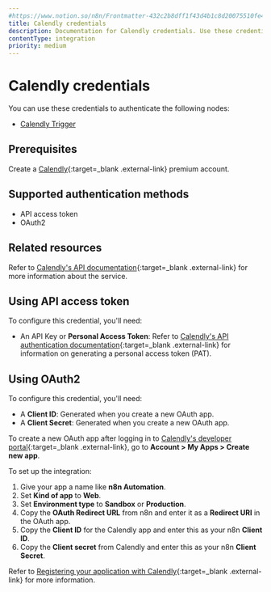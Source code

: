 ```yaml
---
#https://www.notion.so/n8n/Frontmatter-432c2b8dff1f43d4b1c8d20075510fe4
title: Calendly credentials
description: Documentation for Calendly credentials. Use these credentials to authenticate Calendly in n8n, a workflow automation platform.
contentType: integration
priority: medium
---
```


# Calendly credentials

You can use these credentials to authenticate the following nodes:

- [Calendly Trigger](/integrations/builtin/trigger-nodes/n8n-nodes-base.calendlytrigger/)

## Prerequisites

Create a [Calendly](https://www.calendly.com/){:target=_blank .external-link} premium account.

## Supported authentication methods

- API access token
- OAuth2

## Related resources

Refer to [Calendly's API documentation](https://developer.calendly.com/getting-started){:target=_blank .external-link} for more information about the service.

## Using API access token

To configure this credential, you'll need:

- An API Key or **Personal Access Token**: Refer to [Calendly's API authentication documentation](https://developer.calendly.com/how-to-authenticate-with-personal-access-tokens){:target=_blank .external-link} for information on generating a personal access token (PAT).


## Using OAuth2

To configure this credential, you'll need:

- A **Client ID**: Generated when you create a new OAuth app.
- A **Client Secret**: Generated when you create a new OAuth app.

To create a new OAuth app after logging in to [Calendly's developer portal](https://developer.calendly.com/console/apps){:target=_blank .external-link}, go to **Account > My Apps > Create new app**.

To set up the integration: 

 1. Give your app a name like **n8n Automation**.
 2. Set **Kind of app** to **Web**.
 3. Set **Environment type** to **Sandbox** or **Production**.
 4. Copy the **OAuth Redirect URL** from n8n and enter it as a **Redirect URI** in the OAuth app.
 5. Copy the **Client ID** for the Calendly app and enter this as your n8n **Client ID**.
 6. Copy the **Client secret** from Calendly and enter this as your n8n **Client Secret**.
 
 
 Refer to [Registering your application with Calendly](https://developer.calendly.com/create-a-developer-account){:target=_blank .external-link} for more information.
